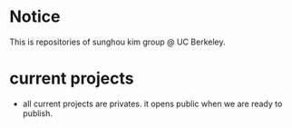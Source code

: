 # Notice

This is repositories of sunghou kim group @ UC Berkeley.

# current projects

- all current projects are privates. it opens public when we are ready to publish.
